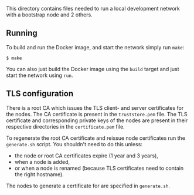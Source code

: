 This directory contains files needed to run a local development network with a bootstrap node and 2 others.

## Running
To build and run the Docker image, and start the network simply run `make`:

```shell script
$ make
```

You can also just build the Docker image using the `build` target and just start the network using `run`.

## TLS configuration
There is a root CA which issues the TLS client- and server certificates for the nodes. The CA certificate is present
in the `truststore.pem` file. The TLS certificate and corresponding private keys of the nodes are present in their
respective directories in the `certificate.pem` file.

To regenerate the root CA certificate and reissue node certificates run the `generate.sh` script. You shouldn't need
to do this unless:

* the node or root CA certificates expire (1 year and 3 years),
* when a node is added,
* or when a node is renamed (because TLS certificates need to contain the right hostname).

The nodes to generate a certificate for are specified in `generate.sh`.